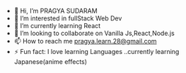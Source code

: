 - 👋 Hi, I’m PRAGYA SUDARAM
- 👀 I’m interested in fullStack Web Dev
- 🌱 I’m currently learning React
- 💞️ I’m looking to collaborate on Vanilla Js,React,Node.js
- 📫 How to reach me pragya.learn.28@gmail.com
- ⚡ Fun fact: I love learning Languages ..currently learning Japanese(anime effects)

<!---
sundaramrap/sundaramrap is a ✨ special ✨ repository because its `README.md` (this file) appears on your GitHub profile.
You can click the Preview link to take a look at your changes.
--->
